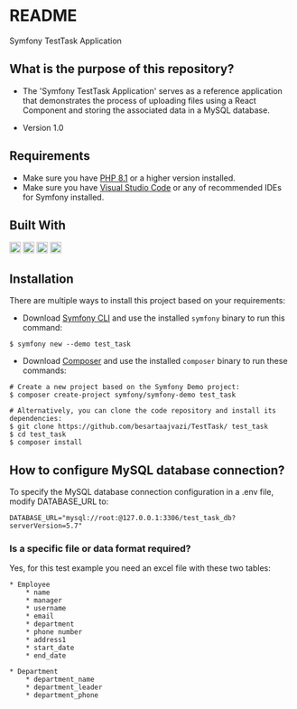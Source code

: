 # README

Symfony TestTask Application

## What is the purpose of this repository?

* The 'Symfony TestTask Application' serves as a reference application that demonstrates the process of uploading files using a React Component and storing the associated data in a MySQL database.

* Version 1.0

## Requirements

* Make sure you have [PHP 8.1](https://www.php.net/releases/8_0_0.php/) or a higher version installed.
* Make sure you have [Visual Studio Code](https://code.visualstudio.com/) or any of recommended IDEs for Symfony installed.

## Built With

[<img src="https://www.php.net/images/logos/php-logo.svg" height="20">](https://www.php.net/)
[<img src="https://symfony.com/images/logos/header-logo.svg" height="20">](https://symfony.com/)
[<img src="https://reactjs.org/logo-og.png" height="20">](https://react.dev/)
[<img src="https://www.mysql.com/common/logos/logo-mysql-170x115.png" height="20">](https://www.mysql.com/)


## Installation

There are multiple ways to install this project based on your requirements:

* Download [Symfony CLI](https://symfony.com/download) and use the installed `symfony` binary to run this command:

```shell
$ symfony new --demo test_task
```
* Download [Composer](https://getcomposer.org/) and use the installed `composer` binary to run these commands:
```shell
# Create a new project based on the Symfony Demo project:
$ composer create-project symfony/symfony-demo test_task

# Alternatively, you can clone the code repository and install its dependencies:
$ git clone https://github.com/besartaajvazi/TestTask/ test_task
$ cd test_task
$ composer install

```
## How to configure MySQL database connection?
To specify the MySQL database connection configuration in a .env file, modify DATABASE_URL to:

```shell 
DATABASE_URL="mysql://root:@127.0.0.1:3306/test_task_db?serverVersion=5.7"
```

### Is a specific file or data format required?
Yes, for this test example you need an excel file with these two tables:

    * Employee
        * name
        * manager
        * username
        * email
        * department
        * phone number
        * address1
        * start_date
        * end_date
    
    * Department
        * department_name
        * department_leader
        * department_phone


 